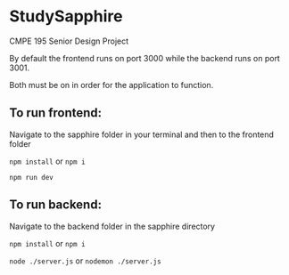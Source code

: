 # StudySapphire
CMPE 195 Senior Design Project

By default the frontend runs on port 3000 while the backend runs on port 3001.

Both must be on in order for the application to function.

## To run frontend:

Navigate to the sapphire folder in your terminal and then to the frontend folder

`npm install` or `npm i`

`npm run dev`

## To run backend:

Navigate to the backend folder in the sapphire directory

`npm install` or `npm i`

`node ./server.js` or `nodemon ./server.js`
